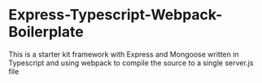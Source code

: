 # Express-Typescript-Webpack-Boilerplate
This is a starter kit framework with Express and Mongoose written in Typescript and using webpack to compile the source to a single server.js file
